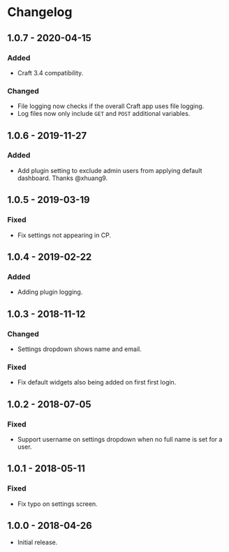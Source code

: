 # Changelog

## 1.0.7 - 2020-04-15

### Added
- Craft 3.4 compatibility.

### Changed
- File logging now checks if the overall Craft app uses file logging.
- Log files now only include `GET` and `POST` additional variables.

## 1.0.6 - 2019-11-27

### Added
- Add plugin setting to exclude admin users from applying default dashboard. Thanks @xhuang9.

## 1.0.5 - 2019-03-19

### Fixed
- Fix settings not appearing in CP.

## 1.0.4 - 2019-02-22

### Added
- Adding plugin logging.

## 1.0.3 - 2018-11-12

### Changed
- Settings dropdown shows name and email.

### Fixed
- Fix default widgets also being added on first first login.

## 1.0.2 - 2018-07-05

### Fixed
- Support username on settings dropdown when no full name is set for a user.

## 1.0.1 - 2018-05-11

### Fixed
- Fix typo on settings screen.

## 1.0.0 - 2018-04-26

- Initial release.
